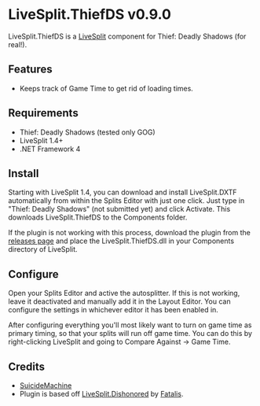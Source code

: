 ﻿LiveSplit.ThiefDS v0.9.0
=====================

LiveSplit.ThiefDS is a [LiveSplit](http://livesplit.org/) component for Thief: Deadly Shadows (for real!).

Features
--------
  * Keeps track of Game Time to get rid of loading times.

Requirements
------------

  * Thief: Deadly Shadows (tested only GOG)
  * LiveSplit 1.4+
  * .NET Framework 4  

Install
-------
Starting with LiveSplit 1.4, you can download and install LiveSplit.DXTF automatically from within the Splits Editor with just one click. Just type in "Thief: Deadly Shadows" (not submitted yet) and click Activate. This downloads LiveSplit.ThiefDS to the Components folder.

If the plugin is not working with this process, download the plugin from the [releases page](https://github.com/SuiMachine/LiveSplit.ThiefDS/releases) and place the LiveSplit.ThiefDS.dll in your Components directory of LiveSplit.

Configure
---------
Open your Splits Editor and active the autosplitter. If this is not working, leave it deactivated and manually add it in the Layout Editor. You can configure the settings in whichever editor it has been enabled in.

After configuring everything you'll most likely want to turn on game time as primary timing, so that your splits will run off game time. You can do this by right-clicking LiveSplit and going to Compare Against -> Game Time.


Credits
-------
  * [SuicideMachine](http://twitch.tv/suicidemachine)
  * Plugin is based off [LiveSplit.Dishonored](https://github.com/fatalis/LiveSplit.Dishonored) by [Fatalis](http://twitch.tv/fatalis_).

